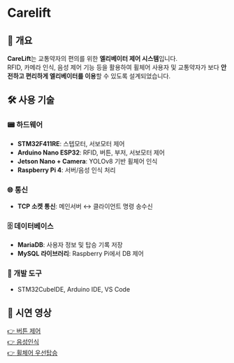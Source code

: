 # Carelift

## 🧩 개요
**CareLift**는 교통약자의 편의를 위한 **엘리베이터 제어 시스템**입니다.  
RFID, 카메라 인식, 음성 제어 기능 등을 활용하여 휠체어 사용자 및 교통약자가 보다 **안전하고 편리하게 엘리베이터를 이용**할 수 있도록 설계되었습니다.

## 🛠️ 사용 기술

### 📟 하드웨어
- **STM32F411RE**: 스텝모터, 서보모터 제어
- **Arduino Nano ESP32**: RFID, 버튼, 부저, 서보모터 제어
- **Jetson Nano + Camera**: YOLOv8 기반 휠체어 인식
- **Raspberry Pi 4**: 서버/음성 인식 처리

### 🌐 통신
- **TCP 소켓 통신**: 메인서버 ↔ 클라이언트 명령 송수신

### 🗄 데이터베이스
- **MariaDB**: 사용자 정보 및 탑승 기록 저장
- **MySQL 라이브러리**: Raspberry Pi에서 DB 제어

### 🧰 개발 도구
- STM32CubeIDE, Arduino IDE, VS Code

## 🎥 시연 영상
[👉 버튼 제어](https://youtube.com/shorts/SQt_mkShKDk)<br>
[👉 음성인식](https://youtube.com/shorts/iNJ-vfX4VzU)<br>
[👉 휠체어 우선탑승](https://youtube.com/shorts/i7uu4Uciq9c)<br>
